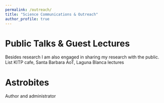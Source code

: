 ```yaml
---
permalink: /outreach/
title: "Science Communications & Outreach"
author_profile: true
---
```


# Public Talks & Guest Lectures

Besides research I am also engaged in sharing my research with the public.
List KITP cafe, Santa Barbara AoT, Laguna Blanca lectures

# Astrobites
Author and administrator
